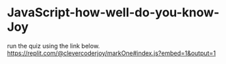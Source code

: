 # JavaScript-how-well-do-you-know-Joy
run the quiz using the link below.
https://replit.com/@clevercoderjoy/markOne#index.js?embed=1&output=1
